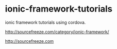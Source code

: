 # ionic-framework-tutorials

ionic framework tutorials using cordova. 

http://sourcefreeze.com/category/ionic-framework/

http://sourcefreeze.com
